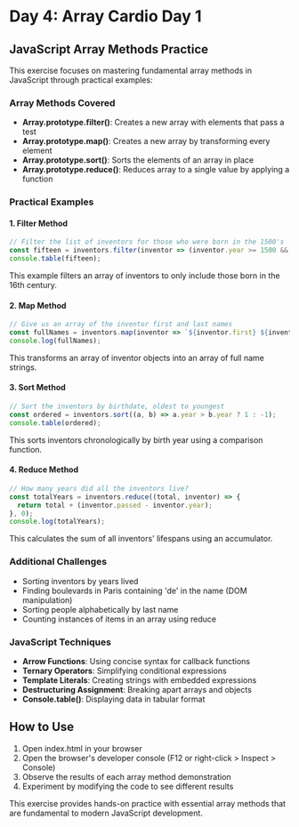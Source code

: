 # Day 4: Array Cardio Day 1

## JavaScript Array Methods Practice

This exercise focuses on mastering fundamental array methods in JavaScript through practical examples:

### Array Methods Covered
- **Array.prototype.filter()**: Creates a new array with elements that pass a test
- **Array.prototype.map()**: Creates a new array by transforming every element
- **Array.prototype.sort()**: Sorts the elements of an array in place
- **Array.prototype.reduce()**: Reduces array to a single value by applying a function

### Practical Examples

#### 1. Filter Method
```javascript
// Filter the list of inventors for those who were born in the 1500's
const fifteen = inventors.filter(inventor => (inventor.year >= 1500 && inventor.year < 1600));
console.table(fifteen);
```
This example filters an array of inventors to only include those born in the 16th century.

#### 2. Map Method
```javascript
// Give us an array of the inventor first and last names
const fullNames = inventors.map(inventor => `${inventor.first} ${inventor.last}`);
console.log(fullNames);
```
This transforms an array of inventor objects into an array of full name strings.

#### 3. Sort Method
```javascript
// Sort the inventors by birthdate, oldest to youngest
const ordered = inventors.sort((a, b) => a.year > b.year ? 1 : -1);
console.table(ordered);
```
This sorts inventors chronologically by birth year using a comparison function.

#### 4. Reduce Method
```javascript
// How many years did all the inventors live?
const totalYears = inventors.reduce((total, inventor) => {
  return total + (inventor.passed - inventor.year);
}, 0);
console.log(totalYears);
```
This calculates the sum of all inventors' lifespans using an accumulator.

### Additional Challenges
- Sorting inventors by years lived
- Finding boulevards in Paris containing 'de' in the name (DOM manipulation)
- Sorting people alphabetically by last name
- Counting instances of items in an array using reduce

### JavaScript Techniques
- **Arrow Functions**: Using concise syntax for callback functions
- **Ternary Operators**: Simplifying conditional expressions
- **Template Literals**: Creating strings with embedded expressions
- **Destructuring Assignment**: Breaking apart arrays and objects
- **Console.table()**: Displaying data in tabular format

## How to Use
1. Open index.html in your browser
2. Open the browser's developer console (F12 or right-click > Inspect > Console)
3. Observe the results of each array method demonstration
4. Experiment by modifying the code to see different results

This exercise provides hands-on practice with essential array methods that are fundamental to modern JavaScript development. 
